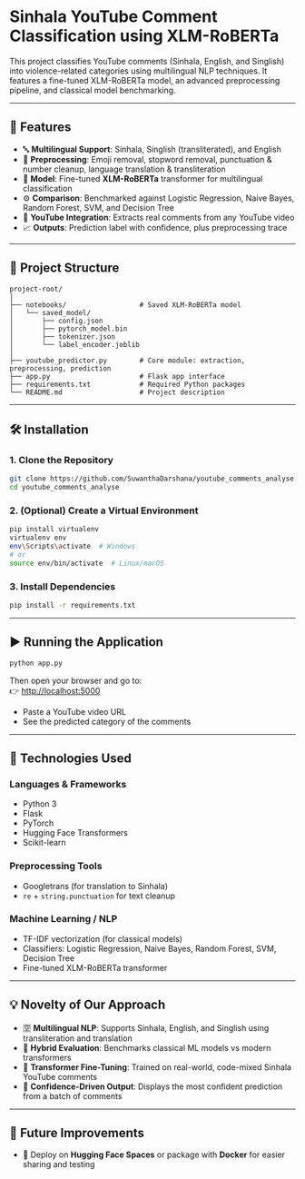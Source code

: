 # Sinhala YouTube Comment Classification using XLM-RoBERTa

This project classifies YouTube comments (Sinhala, English, and Singlish) into violence-related categories using multilingual NLP techniques. It features a fine-tuned XLM-RoBERTa model, an advanced preprocessing pipeline, and classical model benchmarking.

---

## 🚀 Features

- 🔤 **Multilingual Support**: Sinhala, Singlish (transliterated), and English
- 🧽 **Preprocessing**: Emoji removal, stopword removal, punctuation & number cleanup, language translation & transliteration
- 🤖 **Model**: Fine-tuned **XLM-RoBERTa** transformer for multilingual classification
- ⚙️ **Comparison**: Benchmarked against Logistic Regression, Naive Bayes, Random Forest, SVM, and Decision Tree
- 🔗 **YouTube Integration**: Extracts real comments from any YouTube video
- 📈 **Outputs**: Prediction label with confidence, plus preprocessing trace

---

## 📂 Project Structure

```text
project-root/
│
├── notebooks/                  # Saved XLM-RoBERTa model
│   └── saved_model/
│       ├── config.json
│       ├── pytorch_model.bin
│       ├── tokenizer.json
│       └── label_encoder.joblib
│
├── youtube_predictor.py        # Core module: extraction, preprocessing, prediction
├── app.py                      # Flask app interface
├── requirements.txt            # Required Python packages
└── README.md                   # Project description
```

---

## 🛠️ Installation

### 1. Clone the Repository

```bash
git clone https://github.com/SuwanthaDarshana/youtube_comments_analyse
cd youtube_comments_analyse
```

### 2. (Optional) Create a Virtual Environment

```bash
pip install virtualenv
virtualenv env
env\Scripts\activate  # Windows
# or
source env/bin/activate  # Linux/macOS
```

### 3. Install Dependencies

```bash
pip install -r requirements.txt
```

---

## ▶️ Running the Application

```bash
python app.py
```

Then open your browser and go to:  
👉 [http://localhost:5000](http://localhost:5000)

- Paste a YouTube video URL
- See the predicted category of the comments

---

## 🔧 Technologies Used

### Languages & Frameworks
- Python 3
- Flask
- PyTorch
- Hugging Face Transformers
- Scikit-learn

### Preprocessing Tools
- Googletrans (for translation to Sinhala)
- `re` + `string.punctuation` for text cleanup

### Machine Learning / NLP
- TF-IDF vectorization (for classical models)
- Classifiers: Logistic Regression, Naive Bayes, Random Forest, SVM, Decision Tree
- Fine-tuned XLM-RoBERTa transformer

---

## 💡 Novelty of Our Approach

- 🈳 **Multilingual NLP**: Supports Sinhala, English, and Singlish using transliteration and translation
- 🔀 **Hybrid Evaluation**: Benchmarks classical ML models vs modern transformers
- 🧠 **Transformer Fine-Tuning**: Trained on real-world, code-mixed Sinhala YouTube comments
- 🎯 **Confidence-Driven Output**: Displays the most confident prediction from a batch of comments

---

## 🔮 Future Improvements

- 🚀 Deploy on **Hugging Face Spaces** or package with **Docker** for easier sharing and testing